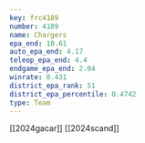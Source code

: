 ```yaml
---
key: frc4189
number: 4189
name: Chargers
epa_end: 10.61
auto_epa_end: 4.17
teleop_epa_end: 4.4
endgame_epa_end: 2.04
winrate: 0.431
district_epa_rank: 51
district_epa_percentile: 0.4742
type: Team
---
```

[[2024gacar]]
[[2024scand]]
